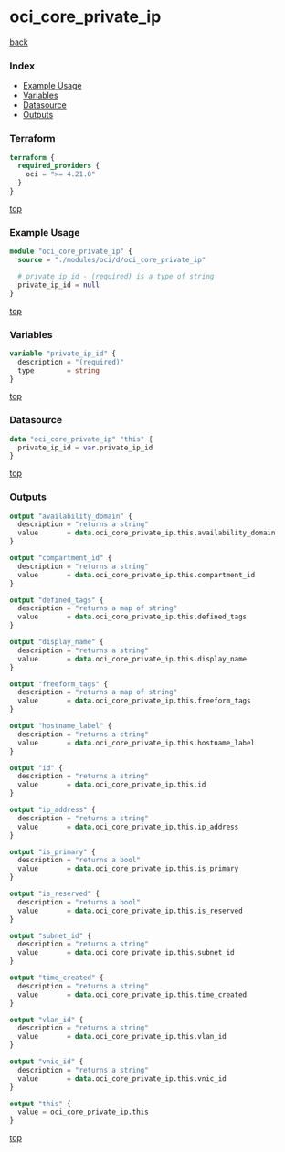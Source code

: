 # oci_core_private_ip

[back](../oci.md)

### Index

- [Example Usage](#example-usage)
- [Variables](#variables)
- [Datasource](#datasource)
- [Outputs](#outputs)

### Terraform

```terraform
terraform {
  required_providers {
    oci = ">= 4.21.0"
  }
}
```

[top](#index)

### Example Usage

```terraform
module "oci_core_private_ip" {
  source = "./modules/oci/d/oci_core_private_ip"

  # private_ip_id - (required) is a type of string
  private_ip_id = null
}
```

[top](#index)

### Variables

```terraform
variable "private_ip_id" {
  description = "(required)"
  type        = string
}
```

[top](#index)

### Datasource

```terraform
data "oci_core_private_ip" "this" {
  private_ip_id = var.private_ip_id
}
```

[top](#index)

### Outputs

```terraform
output "availability_domain" {
  description = "returns a string"
  value       = data.oci_core_private_ip.this.availability_domain
}

output "compartment_id" {
  description = "returns a string"
  value       = data.oci_core_private_ip.this.compartment_id
}

output "defined_tags" {
  description = "returns a map of string"
  value       = data.oci_core_private_ip.this.defined_tags
}

output "display_name" {
  description = "returns a string"
  value       = data.oci_core_private_ip.this.display_name
}

output "freeform_tags" {
  description = "returns a map of string"
  value       = data.oci_core_private_ip.this.freeform_tags
}

output "hostname_label" {
  description = "returns a string"
  value       = data.oci_core_private_ip.this.hostname_label
}

output "id" {
  description = "returns a string"
  value       = data.oci_core_private_ip.this.id
}

output "ip_address" {
  description = "returns a string"
  value       = data.oci_core_private_ip.this.ip_address
}

output "is_primary" {
  description = "returns a bool"
  value       = data.oci_core_private_ip.this.is_primary
}

output "is_reserved" {
  description = "returns a bool"
  value       = data.oci_core_private_ip.this.is_reserved
}

output "subnet_id" {
  description = "returns a string"
  value       = data.oci_core_private_ip.this.subnet_id
}

output "time_created" {
  description = "returns a string"
  value       = data.oci_core_private_ip.this.time_created
}

output "vlan_id" {
  description = "returns a string"
  value       = data.oci_core_private_ip.this.vlan_id
}

output "vnic_id" {
  description = "returns a string"
  value       = data.oci_core_private_ip.this.vnic_id
}

output "this" {
  value = oci_core_private_ip.this
}
```

[top](#index)